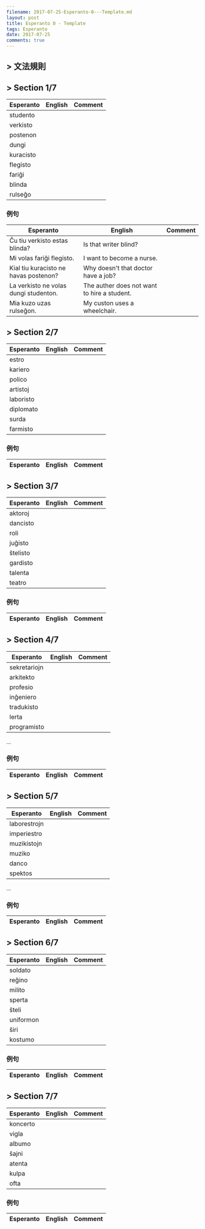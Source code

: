 ```yaml
---
filename: 2017-07-25-Esperanto-0---Template.md
layout: post
title: Esperanto 0 - Template
tags: Esperanto
date: 2017-07-25
comments: true
---
```


## > 文法規則

## > Section 1/7

|Esperanto|English|Comment|
|---|---|---|
|studento|||
|verkisto|||
|postenon|||
|dungi|||
|kuracisto|||
|flegisto|||
|fariĝi|||
|blinda|||
|rulseĝo|||

### 例句

|Esperanto|English|Comment|
|---|---|---|
|Ĉu tiu verkisto estas blinda?|Is that writer blind?||
|Mi volas fariĝi flegisto.|I want to become a nurse.||
|Kial tiu kuracisto ne havas postenon?|Why doesn't that doctor have a job?||
|La verkisto ne volas dungi studenton.|The auther does not want to hire a student.||
|Mia kuzo uzas rulseĝon.|My custon uses a wheelchair.||


## > Section 2/7

|Esperanto|English|Comment|
|---|---|---|
|estro|||
|kariero|||
|polico|||
|artistoj|||
|laboristo|||
|diplomato|||
|surda|||
|farmisto|||

### 例句

|Esperanto|English|Comment|
|---|---|---|


## > Section 3/7

|Esperanto|English|Comment|
|---|---|---|
|aktoroj|||
|dancisto|||
|roli|||
|juĝisto|||
|ŝtelisto|||
|gardisto|||
|talenta|||
|teatro|||

### 例句

|Esperanto|English|Comment|
|---|---|---|

## > Section 4/7

|Esperanto|English|Comment|
|---|---|---|
|sekretariojn|||
|arkitekto|||
|profesio|||
|inĝeniero|||
|tradukisto|||
|lerta|||
|programisto|||
...

### 例句

|Esperanto|English|Comment|
|---|---|---|

## > Section 5/7

|Esperanto|English|Comment|
|---|---|---|
|laborestrojn|||
|imperiestro|||
|muzikistojn|||
|muziko|||
|danco|||
|spektos|||
...

### 例句

|Esperanto|English|Comment|
|---|---|---|

## > Section 6/7

|Esperanto|English|Comment|
|---|---|---|
|soldato|||
|reĝino|||
|milito|||
|sperta|||
|ŝteli|||
|uniformon|||
|ŝiri|||
|kostumo|||

### 例句

|Esperanto|English|Comment|
|---|---|---|

## > Section 7/7

|Esperanto|English|Comment|
|---|---|---|
|koncerto|||
|vigla|||
|albumo|||
|ŝajni|||
|atenta|||
|kulpa|||
|ofta|||

### 例句

|Esperanto|English|Comment|
|---|---|---|

